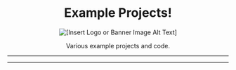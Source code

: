 <h1 align="center">Example Projects!</h1>

<p align="center">
  <img src="[Insert Logo or Banner Image URL]" alt="[Insert Logo or Banner Image Alt Text]">
</p>

<p align="center">
  Various example projects and code.
</p>

---

<p align="center">

</p>

---
